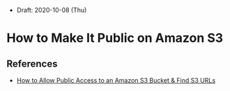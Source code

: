 * Draft: 2020-10-08 (Thu)

# How to Make It Public on Amazon S3

## References

* [How to Allow Public Access to an Amazon S3 Bucket & Find S3 URLs](https://havecamerawilltravel.com/photographer/how-allow-public-access-amazon-bucket/)



